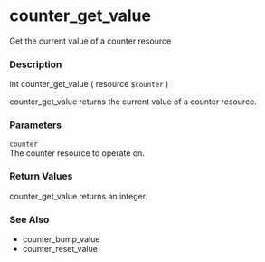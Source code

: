 counter\_get\_value
===================

Get the current value of a counter resource

### Description

<span class="type">int</span> <span
class="methodname">counter\_get\_value</span> ( <span
class="methodparam"><span class="type">resource</span> `$counter`</span>
)

<span class="function">counter\_get\_value</span> returns the current
value of a counter resource.

### Parameters

`counter`  
<span class="simpara"> The counter resource to operate on. </span>

### Return Values

<span class="function">counter\_get\_value</span> returns an integer.

### See Also

-   <span class="function">counter\_bump\_value</span>
-   <span class="function">counter\_reset\_value</span>

